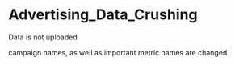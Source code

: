 # Advertising_Data_Crushing

Data is not uploaded

campaign names, as well as important metric names are changed
